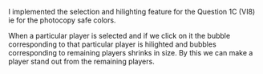 I implemented the selection and hilighting feature for the Question 1C (VI8) ie for the photocopy safe colors.

When a particular player is selected and if we click on it the bubble corresponding to that particular player is hilighted and bubbles corresponding to remaining players shrinks in size. By this we can make a player stand out from the remaining players.